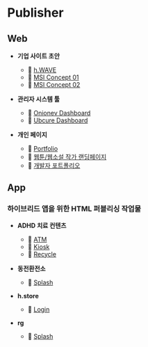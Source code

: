 # Publisher

## Web

- **기업 사이트 초안**

  - 🔗 <a href="https://kimjihwan0618.github.io/publisher/web/h.WAVE" target="_blank">h.WAVE</a>
  - 🔗 <a href="https://kimjihwan0618.github.io/publisher/web/msi/concept01" target="_blank">MSI Concept 01</a>
  - 🔗 <a href="https://kimjihwan0618.github.io/publisher/web/msi/concept02" target="_blank">MSI Concept 02</a>

- **관리자 시스템 툴**

  - 🔗 <a href="https://kimjihwan0618.github.io/publisher/web/onionev/dashboard" target="_blank">Onionev Dashboard</a>
  - 🔗 <a href="https://kimjihwan0618.github.io/publisher/web/ubcure/dashboard" target="_blank">Ubcure Dashboard</a>

- **개인 페이지**
  - 🔗 <a href="https://kimjihwan0618.github.io/publisher/web/portfolio/" target="_blank">Portfolio</a>
  - 🔗 <a href="https://site.mypopol.com/ptid01/example" target="_blank">웹툰/웹소설 작가 랜딩페이지</a>
  - 🔗 <a href="https://site.mypopol.com/ptid02/example" target="_blank">개발자 포트폴리오</a>

## App

### 하이브리드 앱을 위한 HTML 퍼블리싱 작업물

- **ADHD 치료 컨텐츠**

  - 🔗 <a href="https://kimjihwan0618.github.io/publisher/app/ubcure/atm" target="_blank">ATM</a>
  - 🔗 <a href="https://kimjihwan0618.github.io/publisher/app/ubcure/kiosk" target="_blank">Kiosk</a>
  - 🔗 <a href="https://kimjihwan0618.github.io/publisher/app/ubcure/recycle" target="_blank">Recycle</a>

- **동전환전소**

  - 🔗 <a href="https://kimjihwan0618.github.io/publisher/app/changepoint/splash" target="_blank">Splash</a>

- **h.store**

  - 🔗 <a href="https://kimjihwan0618.github.io/publisher/app/h.store/login" target="_blank">Login</a>

- **rg**
  - 🔗 <a href="https://kimjihwan0618.github.io/publisher/app/rg/splash" target="_blank">Splash</a>

